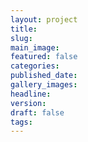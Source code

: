 ```yaml
---
layout: project
title: 
slug: 
main_image: 
featured: false
categories: 
published_date: 
gallery_images: 
headline: 
version: 
draft: false
tags:
---
```


